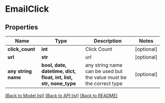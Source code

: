 # EmailClick


## Properties
Name | Type | Description | Notes
------------ | ------------- | ------------- | -------------
**click_count** | **int** | Click Count | [optional] 
**url** | **str** | url | [optional] 
**any string name** | **bool, date, datetime, dict, float, int, list, str, none_type** | any string name can be used but the value must be the correct type | [optional]

[[Back to Model list]](../README.md#documentation-for-models) [[Back to API list]](../README.md#documentation-for-api-endpoints) [[Back to README]](../README.md)


